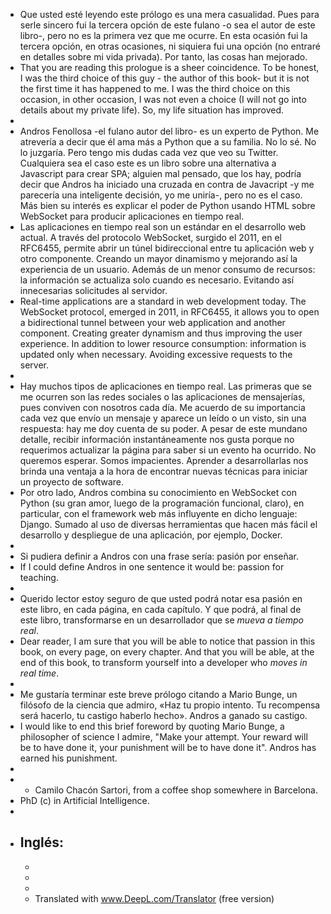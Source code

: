 - Que usted esté leyendo este prólogo es una mera casualidad. Pues para serle sincero fui la tercera opción de este fulano -o sea el autor de este libro-, pero no es la primera vez que me ocurre. En esta ocasión fui la tercera opción, en otras ocasiones, ni siquiera fui una opción  (no entraré en detalles sobre mi vida privada). Por tanto, las cosas han mejorado.
- That you are reading this prologue is a sheer coincidence. To be honest, I was the third choice of this guy - the author of this book- but it is not the first time it has happened to me. I was the third choice on this occasion, in other occasion, I was not even a choice (I will not go into details about my private life). So, my life situation has improved.
-
- Andros Fenollosa -el fulano autor del libro- es un experto de Python. Me atrevería a decir que él ama más a Python que a su familia. No lo sé. No lo juzgaría. Pero tengo mis dudas cada vez que veo su Twitter. Cualquiera sea el caso este es un libro sobre una alternativa a Javascript para crear SPA; alguien mal pensado, que los hay, podría decir que Andros ha iniciado una cruzada en contra de Javacript -y me parecería una inteligente decisión, yo me uniría-, pero no es el caso. Más bien su interés es explicar el poder de Python usando HTML sobre WebSocket para producir aplicaciones en tiempo real.
- Las aplicaciones en tiempo real son un estándar en el desarrollo web actual. A través del protocolo WebSocket, surgido el 2011, en el RFC6455, permite abrir un túnel bidireccional entre tu aplicación web y otro componente. Creando un mayor dinamismo y mejorando así la experiencia de un usuario. Además de un menor consumo de recursos: la información se actualiza solo cuando es necesario. Evitando así innecesarias solicitudes al servidor.
- Real-time applications are a standard in web development today. The WebSocket protocol, emerged in 2011, in RFC6455, it allows you to open a bidirectional tunnel between your web application and another component. Creating greater dynamism and thus improving the user experience. In addition to lower resource consumption: information is updated only when necessary. Avoiding excessive requests to the server.
-
- Hay muchos tipos de aplicaciones en tiempo real. Las primeras que se me ocurren son las redes sociales o las aplicaciones de mensajerías, pues conviven con nosotros cada día. Me acuerdo de su importancia cada vez que envío un mensaje y aparece un leído o un visto, sin una respuesta: hay me doy cuenta de su poder. A pesar de este mundano detalle, recibir información instantáneamente nos gusta porque no requerimos actualizar la página para saber si un evento ha ocurrido. No queremos esperar. Somos impacientes. Aprender a desarrollarlas nos brinda una ventaja a la hora de encontrar nuevas técnicas para iniciar un proyecto de software.
- Por otro lado, Andros combina su conocimiento en WebSocket con Python (su gran amor, luego de la programación funcional, claro),  en particular, con el framework web más influyente en dicho lenguaje: Django. Sumado al uso de diversas herramientas que hacen más fácil el desarrollo y despliegue de una aplicación, por ejemplo, Docker.
-
- Si pudiera definir a Andros con una frase sería: pasión por enseñar.
- If I could define Andros in one sentence it would be: passion for teaching.
-
- Querido lector estoy seguro de que usted podrá notar esa pasión en este libro, en cada página, en cada capítulo. Y que podrá, al final de este libro, transformarse en un desarrollador que se *mueva a tiempo real*.
- Dear reader, I am sure that you will be able to notice that passion in this book, on every page, on every chapter. And that you will be able, at the end of this book, to transform yourself into a developer who *moves in real time*.
-
- Me gustaría terminar este breve prólogo citando a Mario Bunge, un filósofo de la ciencia que admiro, «Haz tu propio intento. Tu recompensa será hacerlo, tu castigo haberlo hecho». Andros a ganado su castigo.
- I would like to end this brief foreword by quoting Mario Bunge, a philosopher of science I admire, "Make your attempt. Your reward will be to have done it, your punishment will be to have done it". Andros has earned his punishment.
-
- - Camilo Chacón Sartori, from a coffee shop somewhere in Barcelona.
- PhD (c) in Artificial Intelligence.
-
- Inglés:
	-
	-
	-
	-
	- Translated with www.DeepL.com/Translator (free version)